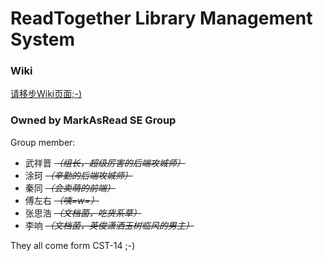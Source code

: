 ﻿# ReadTogether Library Management System

### Wiki
[请移步Wiki页面;-)](https://git.net9.org/markasread/readtogether/wikis/home)

### Owned by MarkAsRead SE Group
Group member:

- 武祥晋 _~~（组长，超级厉害的后端攻城师）~~_
- 涂珂 _~~（辛勤的后端攻城师）~~_
- 秦同 _~~（会卖萌的前端）~~_
- 傅左右 _~~（咦=w=）~~_
- 张思浩 _~~（文档菌，吃货系草）~~_
- 李响 _~~（文档菌，英俊潇洒玉树临风的男主）~~_

They all come form CST-14 ;-)
